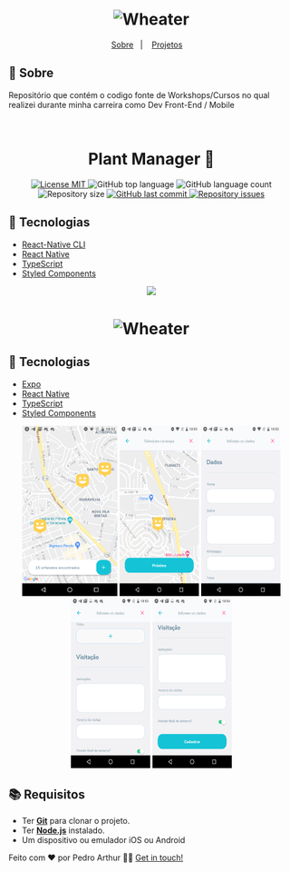 ﻿<h1 align="center">
  <img alt="Wheater" src="https://media.giphy.com/media/AeHLxU7TZXCPS/giphy.gif" width="400px" />
</h1>

<p align="center">
  <a href="#page_with_curl-sobre">Sobre</a>&nbsp;&nbsp;&nbsp;|&nbsp;&nbsp;&nbsp;
  <a href="#hammer">Projetos</a>
  &nbsp;&nbsp;&nbsp;
 
</p>



## :page_with_curl: Sobre

Repositório que contém o codigo fonte de Workshops/Cursos no qual realizei durante minha carreira como Dev Front-End / Mobile

﻿<h1 align="center">Plant Manager 🌿</h1>

<p align="center">
  <a href="https://opensource.org/licenses/MIT">
    <img src="https://img.shields.io/badge/License-MIT-32B768" alt="License MIT">
  </a>
  
  <img alt="GitHub top language" src="https://img.shields.io/github/languages/top/Fekleite/plantmanager?color=32B768">

  <img alt="GitHub language count" src="https://img.shields.io/github/languages/count/Fekleite/plantmanager?color=32B768">

  <img alt="Repository size" src="https://img.shields.io/github/repo-size/Fekleite/plantmanager?color=32B768">
  
  <a href="https://github.com/Fekleite/plantmanager/commits/master">
    <img alt="GitHub last commit" src="https://img.shields.io/github/last-commit/Fekleite/plantmanager?color=32B768">
  </a>

  <a href="https://github.com/Fekleite/plantmanager/issues">
    <img alt="Repository issues" src="https://img.shields.io/github/issues/Fekleite/plantmanager?color=32B768">
  </a>
</p>


##  :hammer: Tecnologias
- [React-Native CLI](https://reactnative.dev/docs/environment-setup)
- [React Native](https://reactnative.dev/)
- [TypeScript](https://www.typescriptlang.org/)
- [Styled Components](https://styled-components.com/)


<p align="center"  >
  <img src="https://user-images.githubusercontent.com/48728541/115481500-1bddae00-a223-11eb-9914-2484983f38b4.png" />
</p>
  
  <h1 align="center">
  <img alt="Wheater" src="https://media.giphy.com/media/TVpeXDi8xTlyo/giphy.gif" width="250px" />
</h1>
  
##  :hammer: Tecnologias
- [Expo](https://expo.io/)
- [React Native](https://reactnative.dev/)
- [TypeScript](https://www.typescriptlang.org/)
- [Styled Components](https://styled-components.com/)


 <p align="center">
	
<img alt="Mobile" src="https://github.com/Daniel-Vinicius/Happy/blob/main/.github/1%20(1).png" height="300px"/>								       
<img alt="Mobile" src="https://github.com/Daniel-Vinicius/Happy/blob/main/.github/1%20(2).png" height="300px" width="140px"/>
<img alt="Mobile" src="https://github.com/Daniel-Vinicius/Happy/blob/main/.github/1%20(3).png" height="300px" width="140px"/>
<img alt="Mobile" src="https://github.com/Daniel-Vinicius/Happy/blob/main/.github/1%20(4).png" height="300px" width="140px"/>
<img alt="Mobile" src="https://github.com/Daniel-Vinicius/Happy/blob/main/.github/1%20(5).png" height="300px" width="140px"/>
																     
</p>


## :books: Requisitos

- Ter [**Git**](https://git-scm.com/) para clonar o projeto.
- Ter [**Node.js**](https://nodejs.org/en/) instalado.
- Um dispositivo ou emulador iOS ou Android


Feito com ❤️ por Pedro Arthur 👋🏻 [Get in touch!](https://github.com/Pedroor)
